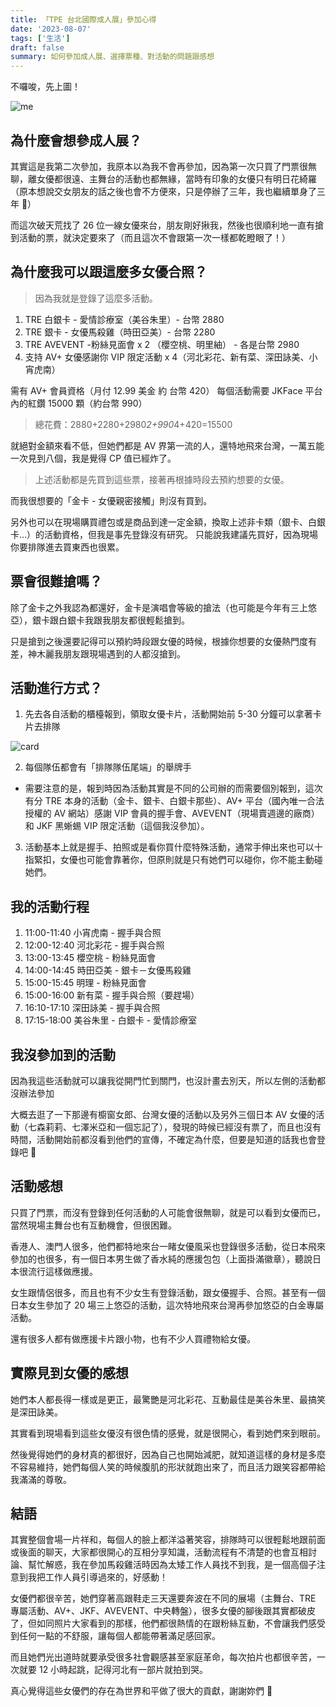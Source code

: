 ```yaml
---
title: 「TPE 台北國際成人展」參加心得
date: '2023-08-07'
tags: ['生活']
draft: false
summary: 如何參加成人展、選擇票種、對活動的問題跟感想
---
```


不囉唆，先上圖！

![me](/static/images/blog/tpe/me.jpg)

## 為什麼會想參成人展？

其實這是我第二次參加，我原本以為我不會再參加，因為第一次只買了門票很無聊，離女優都很遠、主舞台的活動也都無緣，當時有印象的女優只有明日花綺羅（原本想說交女朋友的話之後也會不方便來，只是停辦了三年，我也繼續單身了三年 🥹）

而這次破天荒找了 26 位一線女優來台，朋友剛好揪我，然後也很順利地一直有搶到活動的票，就決定要來了（而且這次不會跟第一次一樣都乾瞪眼了！）

## 為什麼我可以跟這麼多女優合照？

> 因為我就是登錄了這麼多活動。

1. TRE 白銀卡 - 愛情診療室（美谷朱里）- 台幣 2880
2. TRE 銀卡 - 女優馬殺雞（時田亞美）- 台幣 2280
3. TRE AVEVENT -粉絲見面會 x 2 （櫻空桃、明里紬） - 各是台幣 2980
4. 支持 AV+ 女優感謝你 VIP 限定活動 x 4（河北彩花、新有菜、深田詠美、小宵虎南）

需有 AV+ 會員資格（月付 12.99 美金 約 台幣 420）
每個活動需要 JKFace 平台內的紅鑽 15000 顆（約台幣 990）

> 總花費：2880+2280+2980*2+990*4+420=15500

就絕對金額來看不低，但她們都是 AV 界第一流的人，還特地飛來台灣，一萬五能一次見到八個，我是覺得 CP 值已經炸了。

> 上述活動都是先買到這些票，接著再根據時段去預約想要的女優。

而我很想要的「金卡 - 女優親密接觸」則沒有買到。

另外也可以在現場購買禮包或是商品到達一定金額，換取上述非卡類（銀卡、白銀卡…）的活動資格，但我是事先登錄沒有研究。
只能說我建議先買好，因為現場你要排隊進去買東西也很累。

## 票會很難搶嗎？

除了金卡之外我認為都還好，金卡是演唱會等級的搶法（也可能是今年有三上悠亞），銀卡跟白銀卡我跟我朋友都很輕鬆搶到。

只是搶到之後還要記得可以預約時段跟女優的時候，根據你想要的女優熱門度有差，神木麗我朋友跟現場遇到的人都沒搶到。

## 活動進行方式？

1. 先去各自活動的櫃檯報到，領取女優卡片，活動開始前 5-30 分鐘可以拿著卡片去排隊

![card](/static/images/blog/tpe/card.jpg)

2. 每個隊伍都會有「排隊隊伍尾端」的舉牌手

- 需要注意的是，報到時因為活動其實是不同的公司辦的而需要個別報到，這次有分 TRE 本身的活動（金卡、銀卡、白銀卡那些）、AV+ 平台（國內唯一合法授權的 AV 網站）感謝 VIP 會員的握手會、AVEVENT（現場賣週邊的廠商）和 JKF 黑蜥蜴 VIP 限定活動（這個我沒參加）。

3. 活動基本上就是握手、拍照或是看你買什麼特殊活動，通常手伸出來也可以十指緊扣，女優也可能會靠著你，但原則就是只有她們可以碰你，你不能主動碰她們。

## 我的活動行程

1. 11:00-11:40 小宵虎南 - 握手與合照
2. 12:00-12:40 河北彩花 - 握手與合照
3. 13:00-13:45 櫻空桃 - 粉絲見面會
4. 14:00-14:45 時田亞美 - 銀卡－女優馬殺雞
5. 15:00-15:45 明理 - 粉絲見面會
6. 15:00-16:00 新有菜 - 握手與合照（要趕場）
7. 16:10-17:10 深田詠美 - 握手與合照
8. 17:15-18:00 美谷朱里 - 白銀卡 - 愛情診療室

## 我沒參加到的活動

因為我這些活動就可以讓我從開門忙到關門，也沒計畫去別天，所以左側的活動都沒辦法參加

大概去逛了一下那邊有櫥窗女郎、台灣女優的活動以及另外三個日本 AV 女優的活動（七森莉莉、七澤米亞和一個忘記了），發現的時候已經沒有票了，而且也沒有時間，活動開始前都沒看到他們的宣傳，不確定為什麼，但要是知道的話我也會登錄吧 🥲

## 活動感想

只買了門票，而沒有登錄到任何活動的人可能會很無聊，就是可以看到女優而已，當然現場主舞台也有互動機會，但很困難。

香港人、澳門人很多，他們都特地來台一睹女優風采也登錄很多活動，從日本飛來參加的也很多，有一個日本男生做了香水純的應援包包（上面掛滿徽章），聽說日本很流行這樣做應援。

女生跟情侶很多，而且也有不少女生有登錄活動，跟女優握手、合照。甚至有一個日本女生參加了 20 場三上悠亞的活動，這次特地飛來台灣再參加悠亞的白金專屬活動。

還有很多人都有做應援卡片跟小物，也有不少人買禮物給女優。

## 實際見到女優的感想

她們本人都長得一樣或是更正，最驚艷是河北彩花、互動最佳是美谷朱里、最搞笑是深田詠美。

其實看到現場看到這些女優沒有很色情的感覺，就是很開心，看到她們來到眼前。

然後覺得她們的身材真的都很好，因為自己也開始減肥，就知道這樣的身材是多麼不容易維持，她們每個人笑的時候腹肌的形狀就跑出來了，而且活力跟笑容都帶給我滿滿的尊敬。

## 結語

其實整個會場一片祥和，每個人的臉上都洋溢著笑容，排隊時可以很輕鬆地跟前面或後面的聊天，大家都很開心的互相分享知識，活動流程有不清楚的也會互相討論、幫忙解惑，我在參加馬殺雞活時因為太矮工作人員找不到我，是一個高個子注意到我把工作人員引導過來的，好感動！

女優們都很辛苦，她們穿著高跟鞋走三天還要奔波在不同的展場（主舞台、TRE 專屬活動、AV+、JKF、AVEVENT、中央轉盤），很多女優的腳後跟其實都破皮了，但如同照片大家看到的那樣，他們都很熱情的在跟粉絲互動，不會讓我們感受到任何一點的不舒服，讓每個人都能帶著滿足感回家。

而且她們光出道時就要承受很多社會觀感甚至家庭革命，每次拍片也都很辛苦，一次就要 12 小時起跳，記得河北有一部片就拍到哭。

真心覺得這些女優們的存在為世界和平做了很大的貢獻，謝謝妳們 🙏
